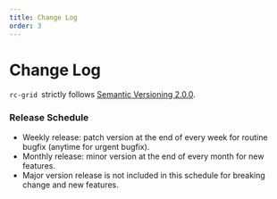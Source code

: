 ```yaml
---
title: Change Log
order: 3
---
```


# Change Log

`rc-grid `strictly follows [Semantic Versioning 2.0.0](https://semver.org/).

### Release Schedule

- Weekly release: patch version at the end of every week for routine bugfix (anytime for urgent bugfix).
- Monthly release: minor version at the end of every month for new features.
- Major version release is not included in this schedule for breaking change and new features.
